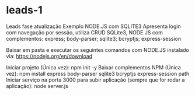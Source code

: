 # leads-1
Leads fase atualização
Exemplo NODE.JS com SQLITE3 Apresenta login com navegação por sessão, utiliza CRUD SQLite3, NODE JS com complementos: express; body-parser; sqlite3; bcryptjs; express-session

Baixar em pasta e executar os seguintes comandos com NODE.JS instalado via: https://nodejs.org/en/download

Iniciar projeto (Única vez): npm init -y
Baixar complementos NPM (Única vez): npm install express body-parser sqlite3 bcryptjs express-session path
Iniciar serviço na porta 3000 para subir aplicação (sempre que for rodar a aplicação): node server.js
